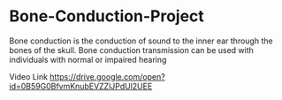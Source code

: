# Bone-Conduction-Project

Bone conduction is the conduction of sound to the inner ear through the bones of the skull. Bone conduction transmission can be used with individuals with normal or impaired hearing


Video Link 
https://drive.google.com/open?id=0B59G0BfvmKnubEVZZlJPdUl2UEE
